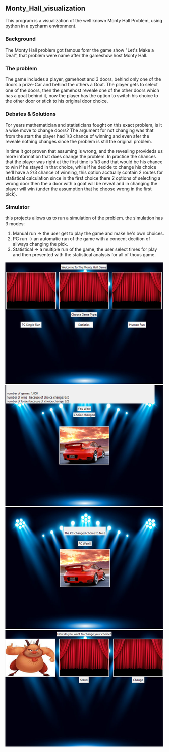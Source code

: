 ## Monty_Hall_visualization

This program is a visualization of the well known Monty Hall Problem, using python in a pycharm environment.

### Background
The Monty Hall problem got famous fomr the game show "Let's Make a Deal", that problem were name after the gameshow host Monty Hall.

### The problem
The game includes a player, gamehost and 3 doors, behind only one of the doors a prize-Car and behind the others a Goat.
The player gets to select one of the doors, then the gamehost reveale  one of the other doors which has a goat behind it, now the player has the option to switch his choice to the other door or stick to his original door choice.

### Debates & Solutions
For years mathematician and statisticians fought on this exact problem, is it a wise move to change doors?
The argument for not changing was that from the start the player had 1/3 chance of winning and even afer the reveale nothing changes since the problem is still the original problem.

In time it got proven that assuming is wrong, and the revealing provideds us more information that does change the problem.
In practice the chances that the player was right at the first time is 1/3 and that would be his chance to win if he stayed in that choice, while if he decide to change his choice he'll have a 2/3 chance of winning, this option acctually contain 2 routes for statistical calculation since in the first choice there 2 options of selecting a wrong door then the a door with a goat will be reveal and in changing the player will win (under the assumption that he choose wrong in the first pick). 


### Simulator
 this projects allows us to run a simulation of the problem.
 the simulation has 3 modes:
 1. Manual run -> the user get to play the game and make he's own choices.
 2. PC run -> an automatic run of the game with a concent decition of allways changing the pick.
 3. Statistical -> a multiple run of the game, the user select times for play and then presented with the statistical analysis for all of thous game.
 

<div display= "table">

<img src="https://github.com/RennyCode/Monty_Hall_Simulator/blob/main/menu_screen.png" width = "500px" />

<img src="https://github.com/RennyCode/Monty_Hall_Simulator/blob/main/stat_screen.png" width = "500px" />

<img src="https://github.com/RennyCode/Monty_Hall_Simulator/blob/main/pc_run_res_screen.png" width = "500px" />

<img src="https://github.com/RennyCode/Monty_Hall_Simulator/blob/main/manual_screen.png" width = "500px" />
 
</div> 
